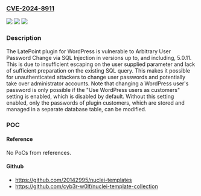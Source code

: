 ### [CVE-2024-8911](https://cve.mitre.org/cgi-bin/cvename.cgi?name=CVE-2024-8911)
![](https://img.shields.io/static/v1?label=Product&message=LatePoint%20Plugin&color=blue)
![](https://img.shields.io/static/v1?label=Version&message=*%3C%3D%205.0.11%20&color=brighgreen)
![](https://img.shields.io/static/v1?label=Vulnerability&message=CWE-89%20Improper%20Neutralization%20of%20Special%20Elements%20used%20in%20an%20SQL%20Command%20('SQL%20Injection')&color=brighgreen)

### Description

The LatePoint plugin for WordPress is vulnerable to Arbitrary User Password Change via SQL Injection in versions up to, and including, 5.0.11. This is due to insufficient escaping on the user supplied parameter and lack of sufficient preparation on the existing SQL query. This makes it possible for unauthenticated attackers to change user passwords and potentially take over administrator accounts. Note that changing a WordPress user's password is only possible if the "Use WordPress users as customers" setting is enabled, which is disabled by default. Without this setting enabled, only the passwords of plugin customers, which are stored and managed in a separate database table, can be modified.

### POC

#### Reference
No PoCs from references.

#### Github
- https://github.com/20142995/nuclei-templates
- https://github.com/cyb3r-w0lf/nuclei-template-collection

